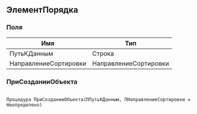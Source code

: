 ## ЭлементПорядка

### Поля

| Имя          | Тип          |
| ------------ | ------------ |
| ПутьКДанным  | Строка       |
| НаправлениеСортировки | НаправлениеСортировки |

### ПриСозданииОбъекта

```bsl

Процедура ПриСозданииОбъекта(ППутьКДанным, ПНаправлениеСортировки = Неопределено)
```

